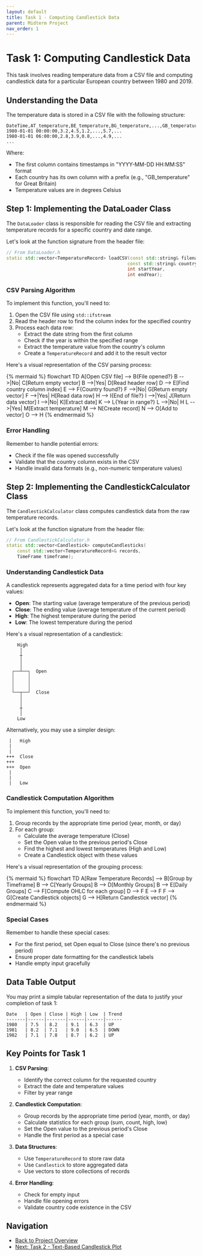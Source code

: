 ```yaml
---
layout: default
title: Task 1 - Computing Candlestick Data
parent: Midterm Project
nav_order: 1
---
```


# Task 1: Computing Candlestick Data

This task involves reading temperature data from a CSV file and computing candlestick data for a particular European country between 1980 and 2019.

## Understanding the Data

The temperature data is stored in a CSV file with the following structure:

```
DateTime,AT_temperature,BE_temperature,BG_temperature,...,GB_temperature,...
1980-01-01 00:00:00,3.2,4.5,1.2,...,5.7,...
1980-01-01 06:00:00,2.8,3.9,0.8,...,4.9,...
...
```

Where:
- The first column contains timestamps in "YYYY-MM-DD HH:MM:SS" format
- Each country has its own column with a prefix (e.g., "GB_temperature" for Great Britain)
- Temperature values are in degrees Celsius

## Step 1: Implementing the DataLoader Class

The `DataLoader` class is responsible for reading the CSV file and extracting temperature records for a specific country and date range.

Let's look at the function signature from the header file:

```cpp
// From DataLoader.h
static std::vector<TemperatureRecord> loadCSV(const std::string& filename, 
                                             const std::string& countryCode, 
                                             int startYear, 
                                             int endYear);
```

### CSV Parsing Algorithm

To implement this function, you'll need to:

1. Open the CSV file using `std::ifstream`
2. Read the header row to find the column index for the specified country
3. Process each data row:
   - Extract the date string from the first column
   - Check if the year is within the specified range
   - Extract the temperature value from the country's column
   - Create a `TemperatureRecord` and add it to the result vector

Here's a visual representation of the CSV parsing process:

{% mermaid %}
flowchart TD
    A[Open CSV file] --> B{File opened?}
    B -->|No| C[Return empty vector]
    B -->|Yes| D[Read header row]
    D --> E[Find country column index]
    E --> F{Country found?}
    F -->|No| G[Return empty vector]
    F -->|Yes| H[Read data row]
    H --> I{End of file?}
    I -->|Yes| J[Return data vector]
    I -->|No| K[Extract date]
    K --> L{Year in range?}
    L -->|No| H
    L -->|Yes| M[Extract temperature]
    M --> N[Create record]
    N --> O[Add to vector]
    O --> H
{% endmermaid %}

### Error Handling

Remember to handle potential errors:
- Check if the file was opened successfully
- Validate that the country column exists in the CSV
- Handle invalid data formats (e.g., non-numeric temperature values)

## Step 2: Implementing the CandlestickCalculator Class

The `CandlestickCalculator` class computes candlestick data from the raw temperature records.

Let's look at the function signature from the header file:

```cpp
// From CandlestickCalculator.h
static std::vector<Candlestick> computeCandlesticks(
    const std::vector<TemperatureRecord>& records, 
    TimeFrame timeframe);
```

### Understanding Candlestick Data

A candlestick represents aggregated data for a time period with four key values:
- **Open**: The starting value (average temperature of the previous period)
- **Close**: The ending value (average temperature of the current period)
- **High**: The highest temperature during the period
- **Low**: The lowest temperature during the period

Here's a visual representation of a candlestick:

```
    High
     │
     ┼
     │
     │
  ┌──┴──┐  Open
  │     │
  │     │
  │     │
  └──┬──┘  Close
     │
     │
     ┼
     │
    Low
```

Alternatively, you may use a simpler design:

```
 |   High
 | 
 | 
+++  Close
+++
+++  Open
 | 
 | 
 |   Low
```

### Candlestick Computation Algorithm

To implement this function, you'll need to:

1. Group records by the appropriate time period (year, month, or day)
2. For each group:
   - Calculate the average temperature (Close)
   - Set the Open value to the previous period's Close
   - Find the highest and lowest temperatures (High and Low)
   - Create a Candlestick object with these values

Here's a visual representation of the grouping process:

{% mermaid %}
flowchart TD
    A[Raw Temperature Records] --> B[Group by Timeframe]
    B --> C[Yearly Groups]
    B --> D[Monthly Groups]
    B --> E[Daily Groups]
    C --> F[Compute OHLC for each group]
    D --> F
    E --> F
    F --> G[Create Candlestick objects]
    G --> H[Return Candlestick vector]
{% endmermaid %}

### Special Cases

Remember to handle these special cases:
- For the first period, set Open equal to Close (since there's no previous period)
- Ensure proper date formatting for the candlestick labels
- Handle empty input gracefully

## Data Table Output

You may print a simple tabular representation of the data to justify your completion of task 1:

```
Date   | Open | Close | High | Low  | Trend
-------|------|-------|------|------|------
1980   | 7.5  | 8.2   | 9.1  | 6.3  | UP
1981   | 8.2  | 7.1   | 9.0  | 6.5  | DOWN
1982   | 7.1  | 7.8   | 8.7  | 6.2  | UP
```


## Key Points for Task 1

1. **CSV Parsing**:
   - Identify the correct column for the requested country
   - Extract the date and temperature values
   - Filter by year range

2. **Candlestick Computation**:
   - Group records by the appropriate time period (year, month, or day)
   - Calculate statistics for each group (sum, count, high, low)
   - Set the Open value to the previous period's Close
   - Handle the first period as a special case

3. **Data Structures**:
   - Use `TemperatureRecord` to store raw data
   - Use `Candlestick` to store aggregated data
   - Use vectors to store collections of records

4. **Error Handling**:
   - Check for empty input
   - Handle file opening errors
   - Validate country code existence in the CSV

## Navigation

- [Back to Project Overview](index.html)
- [Next: Task 2 - Text-Based Candlestick Plot](task2.html)
